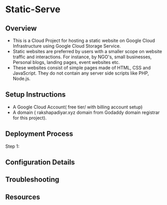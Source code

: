 # Static-Serve
## Overview
* This is a Cloud Project for hosting a static website on Google Cloud Infrastructure using Google Cloud Storage Service.   
* Static websites are preferred by users with a smaller scope on website traffic and interactions. For instance, by NGO's, small businesses, Personal blogs, landing pages, event websites etc.   
* These websites consist of simple pages made of HTML, CSS and JavaScript. They do not contain any server side scripts like PHP, Node.js.

## Setup Instructions
* A Google Cloud Account( free tier/ with billing account setup)
* A domain ( rakshapadiyar.xyz domain from Godaddy domain registrar for this project).

## Deployment Process
Step 1: 
## Configuration Details
## Troubleshooting
## Resources